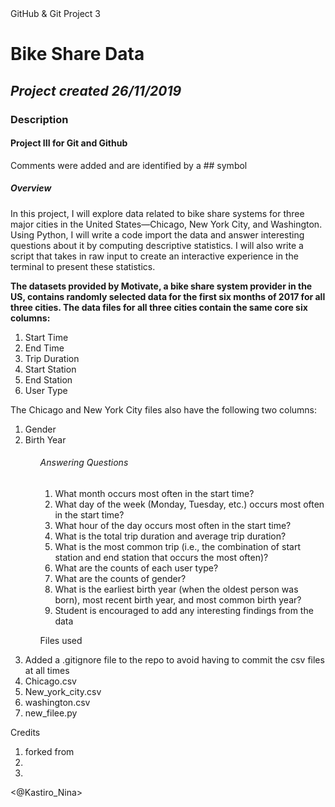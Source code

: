 ﻿<html>
<head>GitHub & Git Project 3 </head>
<h1><b> Bike Share Data </b></h1>

<h2><b><i>Project created 26/11/2019</i></b></h2>
 
<h3><b>Description</b></h3>  

<h4><b>Project III for Git and Github</b></h4>

<p> Comments were added and are identified by a ## symbol</p> 

<h5> Overview </h5>

<p>In this project, I will explore data related to bike share systems for three major cities in the United States—Chicago, New York City, and Washington. Using Python,
I will write a code import the data and answer interesting questions about it by computing descriptive statistics. I will also write a script that takes in raw input to create an interactive experience in the terminal to present these statistics.</p>

**The datasets provided by Motivate, a bike share system provider in the US, contains randomly selected data for the first six months of 2017 for all three cities. The data files for all three cities contain the same core six columns:**
<ol>
<li> Start Time </li> 
<li> End Time </li> 
<li> Trip Duration </li> 
<li> Start Station </li> 
<li> End Station </li> 
<li> User Type </li> 
</ol>

<p>The Chicago and New York City files also have the following two columns:</p>

<ol>
<li>Gender</li>
<li>Birth Year</li>
<ol>


<h6>Answering Questions </h6>
<ol>
<li> What month occurs most often in the start time?</li>
<li> What day of the week (Monday, Tuesday, etc.) occurs most often in the start time? </li>
<li> What hour of the day occurs most often in the start time?</li>
<li> What is the total trip duration and average trip duration?</li>
<li> What is the most common trip (i.e., the combination of start station and end station that occurs the most often)?</li>
<li> What are the counts of each user type?</li>
<li> What are the counts of gender?</li>
<li> What is the earliest birth year (when the oldest person was born), most recent birth year, and most common birth year?</li>
<li> Student is encouraged to add any interesting findings from the data</li>
</ol>

<h7>Files used</h7>

</ol>
<li>Added a .gitignore file to the repo to avoid having to commit the csv files at all times</li>
<li>Chicago.csv </li>
<li>New_york_city.csv</li>
<li>washington.csv</li>
<li>new_filee.py</li>
</ol>

<h8> Credits</h8>
<ol>
<li>forked from <https://github.com/udacity/pdsnd_github></li>
<li><https://githowto.com/tagging_versions></li>
<li><https://www.markdownguide.org/basic-syntax/></li>
</ol>

<@Kastiro_Nina>

</html>